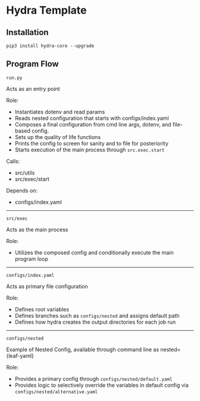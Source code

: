 # Hydra Template

## Installation

```
pip3 install hydra-core --upgrade
```

## Program Flow

`run.py`

Acts as an entry point

Role:
- Instantiates dotenv and read params
- Reads nested configuration that starts with configs/index.yaml
- Composes a final configuration from cmd line args, dotenv, and file-based config.
- Sets up the quality of life functions
- Prints the config to screen for sanity and to file for posteriority
- Starts execution of the main process through `src.exec.start`

Calls:
- src/utils
- src/exec/start

Depends on:
- configs/index.yaml
---

`src/exec`

Acts as the main process

Role:
- Utilizes the composed config and conditionally execute the main program loop

---

`configs/index.yaml`

Acts as primary file configuration

Role:
- Defines root variables
- Defines branches such as `configs/nested` and assigns default path
- Defines how hydra creates the output directories for each job run

---

`configs/nested`

Example of Nested Config, available through command line as nested={leaf-yaml}

Role:
- Provides a primary config through `configs/nested/default.yaml`
- Provides logic to selectively override the variables in default config via `configs/nested/alternative.yaml`